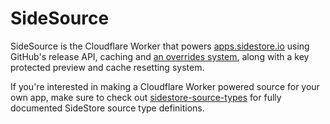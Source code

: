 # SideSource

SideSource is the Cloudflare Worker that powers [apps.sidestore.io](https://apps.sidestore.io) using GitHub's release API, caching and [an overrides system](./overrides/), along with a key protected preview and cache resetting system.

If you're interested in making a Cloudflare Worker powered source for your own app, make sure to check out [sidestore-source-types](https://github.com/SideStore/sidestore-source-types) for fully documented SideStore source type definitions.
